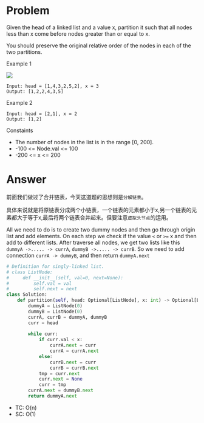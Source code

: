 # Problem
Given the head of a linked list and a value x, partition it such that all nodes less than x come before nodes greater than or equal to x.

You should preserve the original relative order of the nodes in each of the two partitions.

Example 1

![](https://assets.leetcode.com/uploads/2021/01/04/partition.jpg)
```
Input: head = [1,4,3,2,5,2], x = 3
Output: [1,2,2,4,3,5]
```

Example 2
```
Input: head = [2,1], x = 2
Output: [1,2]
```

Constaints
- The number of nodes in the list is in the range [0, 200].
- -100 <= Node.val <= 100
- -200 <= x <= 200
# Answer
前面我们做过了合并链表，今天这道题的思想则是`分解链表`。

具体来说就是将原链表分成两个小链表，一个链表的元素都小于x,另一个链表的元素都大于等于x,最后将两个链表合并起来。但要注意`虚拟头节点`的运用。

All we need to do is to create two dummy nodes and then go through origin list and add elements. On each step we check if the value `<` or `>=` x and then add to different lists. After traverse all nodes, we get two lists like this `dummyA ->..... -> currA`, `dummyB ->..... -> currB`. So we need to add connection `currA -> dummyB`, and then return `dummyA.next`
```python
# Definition for singly-linked list.
# class ListNode:
#     def __init__(self, val=0, next=None):
#         self.val = val
#         self.next = next
class Solution:
    def partition(self, head: Optional[ListNode], x: int) -> Optional[ListNode]:
        dummyA = ListNode(0)
        dummyB = ListNode(0)
        currA, currB = dummyA, dummyB
        curr = head
        
        while curr:
            if curr.val < x:
                currA.next = curr
                currA = currA.next
            else:
                currB.next = curr
                currB = currB.next
            tmp = curr.next
            curr.next = None
            curr = tmp
        currA.next = dummyB.next
        return dummyA.next
```
- TC: O(n)
- SC: O(1)
